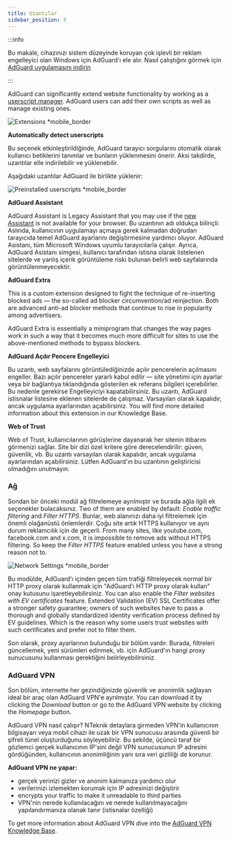 ```yaml
---
title: Uzantılar
sidebar_position: 3
---
```


:::info

Bu makale, cihazınızı sistem düzeyinde koruyan çok işlevli bir reklam engelleyici olan Windows için AdGuard'ı ele alır. Nasıl çalıştığını görmek için [AdGuard uygulamasını indirin](https://agrd.io/download-kb-adblock)

:::

AdGuard can significantly extend website functionality by working as a [userscript manager](/general/extensions.md). AdGuard users can add their own scripts as well as manage existing ones.

![Extensions \*mobile\_border](https://cdn.adtidy.org/content/kb/ad_blocker/windows/overview/userscripts.png)

**Automatically detect userscripts**

Bu seçenek etkinleştirildiğinde, AdGuard tarayıcı sorgularını otomatik olarak kullanıcı betiklerini tanımlar ve bunların yüklenmesini önerir. Aksi takdirde, uzantılar elle indirilebilir ve yüklenebilir.

Aşağıdaki uzantılar AdGuard ile birlikte yüklenir:

![Preinstalled userscripts \*mobile\_border](https://cdn.adtidy.org/content/kb/ad_blocker/windows/overview/preinstalled-userscripts.png)

**AdGuard Assistant**

AdGuard Assistant is Legacy Assistant that you may use if the [new Assistant](/adguard-for-windows/browser-assistant.md) is not available for your browser. Bu uzantının adı oldukça bilinçli: Aslında, kullanıcının uygulamayı açmaya gerek kalmadan doğrudan tarayıcıda temel AdGuard ayarlarını değiştirmesine yardımcı oluyor. AdGuard Asistanı, tüm Microsoft Windows uyumlu tarayıcılarla çalışır. Ayrıca, AdGuard Asistanı simgesi, kullanıcı tarafından istisna olarak listelenen sitelerde ve yanlış içerik görüntüleme riski bulunan belirli web sayfalarında görüntülenmeyecektir.

**AdGuard Extra**

This is a custom extension designed to fight the technique of re-inserting blocked ads — the so-called ad blocker circumvention/ad reinjection. Both are advanced anti-ad blocker methods that continue to rise in popularity among advertisers.

AdGuard Extra is essentially a miniprogram that changes the way pages work in such a way that it becomes much more difficult for sites to use the above-mentioned methods to bypass blockers.

**AdGuard Açılır Pencere Engelleyici**

Bu uzantı, web sayfalarını görüntülediğinizde açılır pencerelerin açılmasını engeller. Bazı açılır pencereler yararlı kabul edilir — site yönetimi için ayarlar veya bir bağlantıya tıklandığında gösterilen ek referans bilgileri içerebilirler. Bu nedenle gerekirse Engelleyiciyi kapatabilirsiniz. Bu uzantı, AdGuard istisnalar listesine eklenen sitelerde de çalışmaz. Varsayılan olarak kapalıdır, ancak uygulama ayarlarından açabilirsiniz. You will find more detailed information about this extension in our Knowledge Base.

**Web of Trust**

Web of Trust, kullanıcılarının görüşlerine dayanarak her sitenin itibarını görmenizi sağlar. Site bir dizi özel kritere göre derecelendirilir: güven, güvenlik, vb. Bu uzantı varsayılan olarak kapalıdır, ancak uygulama ayarlarından açabilirsiniz. Lütfen AdGuard'ın bu uzantının geliştiricisi olmadığını unutmayın.

### Ağ

Sondan bir önceki modül ağ filtrelemeye ayrılmıştır ve burada ağla ilgili ek seçenekler bulacaksınız. Two of them are enabled by default: _Enable traffic filtering_ and _Filter HTTPS_. Bunlar, web alanınızı daha iyi filtrelemek için önemli olağanüstü önlemlerdir. Çoğu site artık HTTPS kullanıyor ve aynı durum reklamcılık için de geçerli. From many sites, like youtube.com, facebook.com and x.com, it is impossible to remove ads without HTTPS filtering. So keep the _Filter HTTPS_ feature enabled unless you have a strong reason not to.

![Network Settings \*mobile\_border](https://cdn.adtidy.org/content/kb/ad_blocker/windows/overview/network-settings.png)

Bu modülde, AdGuard'ı içinden geçen tüm trafiği filtreleyecek normal bir HTTP proxy olarak kullanmak için "AdGuard'ı HTTP proxy olarak kullan" onay kutusunu işaretleyebilirsiniz. You can also enable the _Filter websites with EV certificates_ feature. Extended Validation (EV) SSL Certificates offer a stronger safety guarantee; owners of such websites have to pass a thorough and globally standardized identity verification process defined by EV guidelines. Which is the reason why some users trust websites with such certificates and prefer not to filter them.

Son olarak, proxy ayarlarının bulunduğu bir bölüm vardır. Burada, filtreleri güncellemek, yeni sürümleri edinmek, vb. için AdGuard'ın hangi proxy sunucusunu kullanması gerektiğini belirleyebilirsiniz.

### AdGuard VPN

Son bölüm, internette her gezindiğinizde güvenlik ve anonimlik sağlayan ideal bir araç olan AdGuard VPN'e ayrılmıştır. You can download it by clicking the _Download_ button or go to the AdGuard VPN website by clicking the _Homepage_ button.

AdGuard VPN nasıl çalışır? NTeknik detaylara girmeden VPN'in kullanıcının bilgisayarı veya mobil cihazı ile uzak bir VPN sunucusu arasında güvenli bir şifreli tünel oluşturduğunu söyleyebiliriz. Bu şekilde, üçüncü taraf bir gözlemci gerçek kullanıcının IP'sini değil VPN sunucusunun IP adresini gördüğünden, kullanıcının anonimliğinin yanı sıra veri gizliliği de korunur.

**AdGuard VPN ne yapar:**

- gerçek yerinizi gizler ve anonim kalmanıza yardımcı olur
- verilerinizi izlemekten korumak için IP adresinizi değiştirir
- encrypts your traffic to make it unreadable to third parties
- VPN'nin nerede kullanılacağını ve nerede kullanılmayacağını yapılandırmanıza olanak tanır (istisnalar özelliği)

To get more information about AdGuard VPN dive into the [AdGuard VPN Knowledge Base](https://adguard-vpn.com/kb/).
